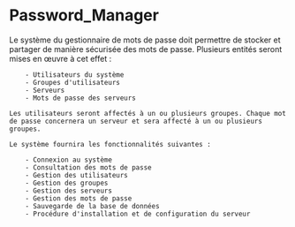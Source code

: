 # Password_Manager

Le système du gestionnaire de mots de passe doit permettre de stocker et partager de manière sécurisée des mots de passe. Plusieurs entités seront mises en œuvre à cet effet :

		- Utilisateurs du système
		- Groupes d'utilisateurs
		- Serveurs
		- Mots de passe des serveurs

	Les utilisateurs seront affectés à un ou plusieurs groupes. Chaque mot de passe concernera un serveur et sera affecté à un ou plusieurs groupes.

	Le système fournira les fonctionnalités suivantes :

		- Connexion au système
		- Consultation des mots de passe
		- Gestion des utilisateurs
		- Gestion des groupes
		- Gestion des serveurs
		- Gestion des mots de passe
		- Sauvegarde de la base de données
		- Procédure d'installation et de configuration du serveur
